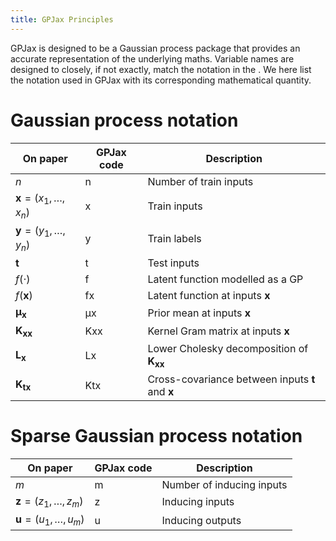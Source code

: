 ```yaml
---
title: GPJax Principles
---
```


GPJax is designed to be a Gaussian process package that provides an
accurate representation of the underlying maths. Variable names are
designed to closely, if not exactly, match the notation in the <strong data-cite="rasmussen2006gaussian"></strong>. We here list the notation used
in GPJax with its corresponding mathematical quantity.

# Gaussian process notation

| On paper                                    | GPJax code | Description                                                                     |
| ------------------------------------------- | ---------- | ------------------------------------------------------------------------------- |
| $n$                                         | n          | Number of train inputs                                                          |
| $\boldsymbol{x} = (x_1,\dotsc,x_{n})$       | x          | Train inputs                                                                    |
| $\boldsymbol{y} = (y_1,\dotsc,y_{n})$       | y          | Train labels                                                                    |
| $\boldsymbol{t}$                            | t          | Test inputs                                                                     |
| $f(\cdot)$                                  | f          | Latent function modelled as a GP                                                |
| $f({\boldsymbol{x}})$                       | fx         | Latent function at inputs $\boldsymbol{x}$                                      |
| $\boldsymbol{\mu}_{\boldsymbol{x}}$         | μx         | Prior mean at inputs $\boldsymbol{x}$                                           |
| $\mathbf{K}_{\boldsymbol{x}\boldsymbol{x}}$ | Kxx        | Kernel Gram matrix at inputs $\boldsymbol{x}$                                   |
| $\mathbf{L}_{\boldsymbol{x}}$               | Lx         | Lower Cholesky decomposition of $\boldsymbol{K}_{\boldsymbol{x}\boldsymbol{x}}$ |
| $\mathbf{K}_{\boldsymbol{t}\boldsymbol{x}}$ | Ktx        | Cross-covariance between inputs $\boldsymbol{t}$ and $\boldsymbol{x}$           |

# Sparse Gaussian process notation

| On paper                              | GPJax code | Description               |
| ------------------------------------- | ---------- | ------------------------- |
| $m$                                   | m          | Number of inducing inputs |
| $\boldsymbol{z} = (z_1,\dotsc,z_{m})$ | z          | Inducing inputs           |
| $\boldsymbol{u} = (u_1,\dotsc,u_{m})$ | u          | Inducing outputs          |
